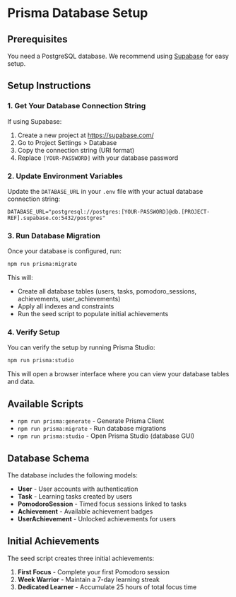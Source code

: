 # Prisma Database Setup

## Prerequisites

You need a PostgreSQL database. We recommend using [Supabase](https://supabase.com/) for easy setup.

## Setup Instructions

### 1. Get Your Database Connection String

If using Supabase:
1. Create a new project at https://supabase.com/
2. Go to Project Settings > Database
3. Copy the connection string (URI format)
4. Replace `[YOUR-PASSWORD]` with your database password

### 2. Update Environment Variables

Update the `DATABASE_URL` in your `.env` file with your actual database connection string:

```env
DATABASE_URL="postgresql://postgres:[YOUR-PASSWORD]@db.[PROJECT-REF].supabase.co:5432/postgres"
```

### 3. Run Database Migration

Once your database is configured, run:

```bash
npm run prisma:migrate
```

This will:
- Create all database tables (users, tasks, pomodoro_sessions, achievements, user_achievements)
- Apply all indexes and constraints
- Run the seed script to populate initial achievements

### 4. Verify Setup

You can verify the setup by running Prisma Studio:

```bash
npm run prisma:studio
```

This will open a browser interface where you can view your database tables and data.

## Available Scripts

- `npm run prisma:generate` - Generate Prisma Client
- `npm run prisma:migrate` - Run database migrations
- `npm run prisma:studio` - Open Prisma Studio (database GUI)

## Database Schema

The database includes the following models:

- **User** - User accounts with authentication
- **Task** - Learning tasks created by users
- **PomodoroSession** - Timed focus sessions linked to tasks
- **Achievement** - Available achievement badges
- **UserAchievement** - Unlocked achievements for users

## Initial Achievements

The seed script creates three initial achievements:

1. **First Focus** - Complete your first Pomodoro session
2. **Week Warrior** - Maintain a 7-day learning streak
3. **Dedicated Learner** - Accumulate 25 hours of total focus time
